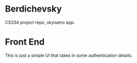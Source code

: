 # Berdichevsky
CS334 project repo, skynamo app.

# Front End
This is just a simple UI that takes in some authentication details.
